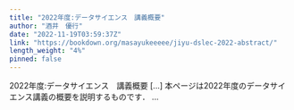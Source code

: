 ```yaml
---
title: "2022年度:データサイエンス　講義概要"
author: "酒井　優行"
date: "2022-11-19T03:59:37Z"
link: "https://bookdown.org/masayukeeeee/jiyu-dslec-2022-abstract/"
length_weight: "4%"
pinned: false
---
```


2022年度:データサイエンス　講義概要 [...] 本ページは2022年度のデータサイエンス講義の概要を説明するものです． ...

